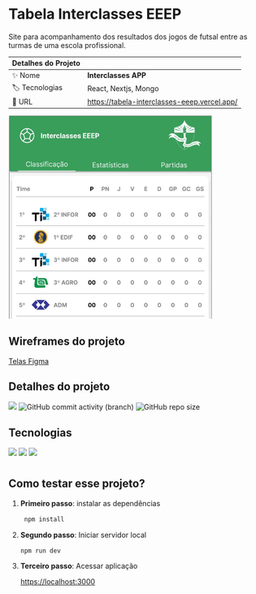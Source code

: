# Tabela Interclasses EEEP

Site para acompanhamento dos resultados dos jogos de futsal entre as turmas de uma escola profissional.

| Detalhes do Projeto |     |
| -------------  | --- |
| :sparkles: Nome        | **Interclasses APP**
| :label: Tecnologias | React, Nextjs, Mongo
| :rocket: URL         | https://tabela-interclasses-eeep.vercel.app/


<!-- Inserir imagem com a #vitrinedev ao final do link -->
<img 
     src="https://github.com/rickalves/tabela-interclasses-eeep/blob/main/public/frame-projeto.jpg"
     alt="imagem projeto"
     width="400"
     height="400"
/>

## Wireframes do projeto
[Telas Figma](https://www.figma.com/file/u0gqiZxNJT0avuOmhzvyQd/jogos-interclass-app?type=design&node-id=18-672&t=9eeu08G1yVgfJvkG-0)

## Detalhes do projeto

![](https://img.shields.io/badge/status-Em_desenvolvimento-brightgreen)
![GitHub commit activity (branch)](https://img.shields.io/github/commit-activity/w/rickalves/tabela-interclasses-eeep/main?color=gree)
![GitHub repo size](https://img.shields.io/github/repo-size/rickalves/tabela-interclasses-eeep?color=sucess)

## Tecnologias

![](https://img.shields.io/badge/React-0075A2?style=for-the-badge&logo=react&logoColor=white)
![](https://img.shields.io/badge/Nextjs-1C5253?style=for-the-badge&logo=next.js&logoColor=white)
![](https://img.shields.io/badge/Mongo-43853D?style=for-the-badge&logo=mongodb&logoColor=white)

#

## Como testar esse projeto?

1. **Primeiro passo**: instalar as dependências

    ~~~sh
     npm install
    ~~~

2. **Segundo passo**: Iniciar servidor local

    ~~~sh
    npm run dev
    ~~~

3. **Terceiro passo**: Acessar aplicação

    [https://localhost:3000](https://localhost:3000)
